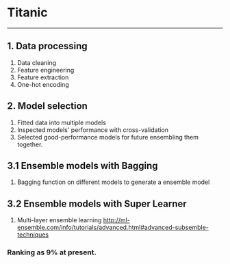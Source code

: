 # Titanic

---- 

## 1. Data processing
1.  Data cleaning
2.  Feature engineering
3.  Feature extraction
4.  One-hot encoding


## 2. Model selection
1. Fitted data into multiple models
2. Inspected models' performance with cross-validation
3. Selected good-performance models for future ensembling them together.



## 3.1 Ensemble models with Bagging
1. Bagging function on different models to generate a ensemble model

## 3.2 Ensemble models with Super Learner
1. Multi-layer ensemble learning 
 http://ml-ensemble.com/info/tutorials/advanced.html#advanced-subsemble-techniques
 
 
 
 
 ### Ranking as 9% at present.